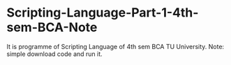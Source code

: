 # Scripting-Language-Part-1-4th-sem-BCA-Note
It is programme of Scripting Language of 4th sem BCA TU University. Note: simple download code and run it.
